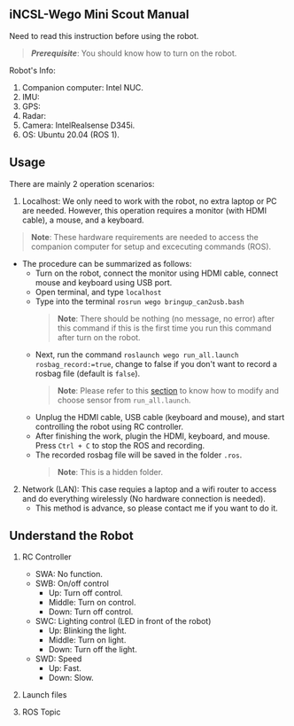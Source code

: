 ## iNCSL-Wego Mini Scout Manual
Need to read this instruction before using the robot.
> ***Prerequisite***: You should know how to turn on the robot.

Robot's Info:
  1. Companion computer: Intel NUC.
  2. IMU:
  3. GPS:
  4. Radar:
  5. Camera: IntelRealsense D345i.
  6. OS: Ubuntu 20.04 (ROS 1).

## Usage
There are mainly 2 operation scenarios:
1. Localhost: We only need to work with the robot, no extra laptop or PC are needed. However, this operation requires a monitor (with HDMI cable), a mouse, and a keyboard.
> **Note**: These hardware requirements are needed to access the companion computer for setup and excecuting commands (ROS).

   * The procedure can be summarized as follows:
     - Turn on the robot, connect the monitor using HDMI cable, connect mouse and keyboard using USB port.
     - Open terminal, and type `localhost`
     - Type into the terminal `rosrun wego bringup_can2usb.bash`
       >**Note**: There should be nothing (no message, no error) after this command if this is the first time you run this command after turn on the robot.
     - Next, run the command `roslaunch wego run_all.launch rosbag_record:=true`, change to false if you don't want to record a rosbag file (default is `false`).
       >**Note**: Please refer to this [section](#understand-the-robot) to know how to modify and choose sensor from `run_all.launch`.
     - Unplug the HDMI cable, USB cable (keyboard and mouse), and start controlling the robot using RC controller.
     - After finishing the work, plugin the HDMI, keyboard, and mouse. Press `Ctrl + C` to stop the ROS and recording.
     - The recorded rosbag file will be saved in the folder `.ros`.
       >**Note**: This is a hidden folder.
2. Network (LAN): This case requies a laptop and a wifi router to access and do everything wirelessly (No hardware connection is needed).
   * This method is advance, so please contact me if you want to do it.

## Understand the Robot
1. RC Controller
   * SWA: No function.
   * SWB: On/off control
     - Up: Turn off control.
     - Middle: Turn on control.
     - Down: Turn off control.
   * SWC: Lighting control (LED in front of the robot)
     - Up: Blinking the light.
     - Middle: Turn on light.
     - Down: Turn off the light.
   * SWD: Speed
     - Up: Fast.
     - Down: Slow.

3. Launch files


2. ROS Topic
